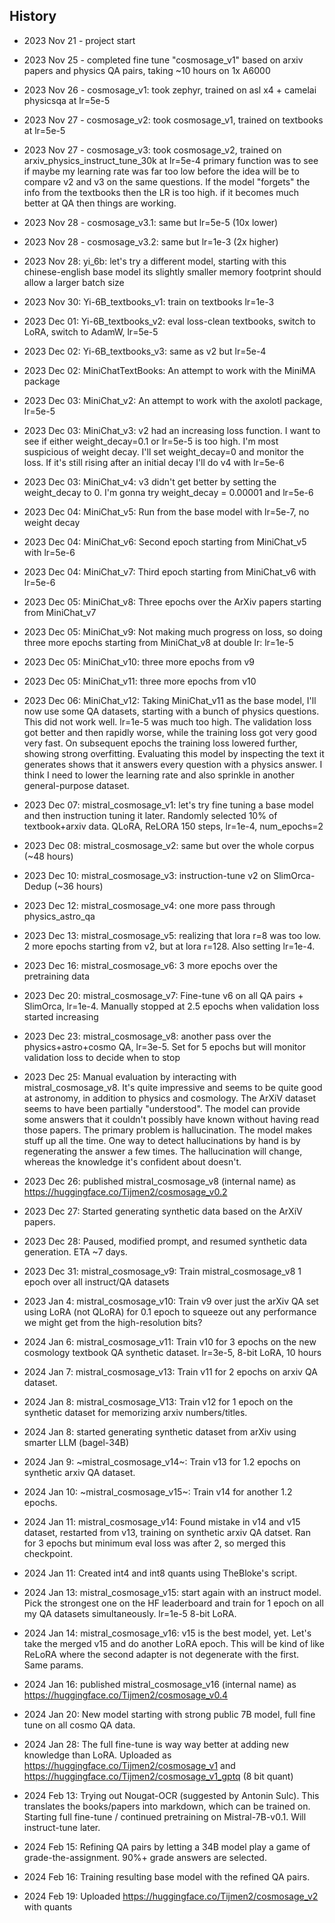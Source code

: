 ## History

 - 2023 Nov 21 - project start
 - 2023 Nov 25 - completed fine tune "cosmosage_v1" based on arxiv papers and physics QA pairs, taking ~10 hours on 1x A6000
 - 2023 Nov 26 - cosmosage_v1: took zephyr, trained on asl x4 + camelai physicsqa at lr=5e-5
 - 2023 Nov 27 - cosmosage_v2: took cosmosage_v1, trained on textbooks at lr=5e-5
 - 2023 Nov 27 - cosmosage_v3: took cosmosage_v2, trained on arxiv_physics_instruct_tune_30k at lr=5e-4
              primary function was to see if maybe my learning rate was far too low before
              the idea will be to compare v2 and v3 on the same questions. If the model "forgets"
              the info from the textbooks then the LR is too high. if it becomes much better at
              QA then things are working.
 - 2023 Nov 28 - cosmosage_v3.1: same but lr=5e-5 (10x lower)
 - 2023 Nov 28 - cosmosage_v3.2: same but lr=1e-3 (2x higher)
              
 - 2023 Nov 28: yi_6b: let's try a different model, starting with this chinese-english base model
       its slightly smaller memory footprint should allow a larger batch size
 - 2023 Nov 30: Yi-6B_textbooks_v1: train on textbooks lr=1e-3
 - 2023 Dec 01: Yi-6B_textbooks_v2: eval loss-clean textbooks, switch to LoRA, switch to AdamW, lr=5e-5
 - 2023 Dec 02: Yi-6B_textbooks_v3: same as v2 but lr=5e-4

 - 2023 Dec 02: MiniChatTextBooks: An attempt to work with the MiniMA package
 - 2023 Dec 03: MiniChat_v2: An attempt to work with the axolotl package, lr=5e-5
 - 2023 Dec 03: MiniChat_v3: v2 had an increasing loss function. I want to see if either weight_decay=0.1
              or lr=5e-5 is too high. I'm most suspicious of weight decay. I'll set weight_decay=0
              and monitor the loss. If it's still rising after an initial decay I'll do v4
              with lr=5e-6
 - 2023 Dec 03: MiniChat_v4: v3 didn't get better by setting the weight_decay to 0. I'm gonna try weight_decay = 0.00001
             and lr=5e-6
 - 2023 Dec 04: MiniChat_v5: Run from the base model with lr=5e-7, no weight decay
 - 2023 Dec 04: MiniChat_v6: Second epoch starting from MiniChat_v5 with lr=5e-6
 - 2023 Dec 04: MiniChat_v7: Third epoch starting from MiniChat_v6 with lr=5e-6	
 - 2023 Dec 05: MiniChat_v8: Three epochs over the ArXiv papers starting from MiniChat_v7
 - 2023 Dec 05: MiniChat_v9: Not making much progress on loss, so doing three more epochs
             starting from MiniChat_v8 at double lr: lr=1e-5
 - 2023 Dec 05: MiniChat_v10: three more epochs from v9
 - 2023 Dec 05: MiniChat_v11: three more epochs from v10
 - 2023 Dec 06: MiniChat_v12: Taking MiniChat_v11 as the base model, I'll now use some QA datasets, starting
                              with a bunch of physics questions. This did not work well. lr=1e-5 was much too
                              high. The validation loss got better and then rapidly worse, while the training loss
                              got very good very fast. On subsequent epochs the training loss lowered further, showing
                              strong overfitting. Evaluating this model by inspecting the text it generates shows
                              that it answers every question with a physics answer. I think I need to lower
                              the learning rate and also sprinkle in another general-purpose dataset.
 - 2023 Dec 07: mistral_cosmosage_v1: let's try fine tuning a base model and then instruction tuning it later. 
                                      Randomly selected 10% of textbook+arxiv data. 
                                      QLoRA, ReLORA 150 steps, lr=1e-4, num_epochs=2
 - 2023 Dec 08: mistral_cosmosage_v2: same but over the whole corpus (~48 hours)
 - 2023 Dec 10: mistral_cosmosage_v3: instruction-tune v2 on SlimOrca-Dedup (~36 hours)
 - 2023 Dec 12: mistral_cosmosage_v4: one more pass through physics_astro_qa
 - 2023 Dec 13: mistral_cosmosage_v5: realizing that lora r=8 was too low. 2 more epochs starting
                                      from v2, but at lora r=128. Also setting lr=1e-4.
 - 2023 Dec 16: mistral_cosmosage_v6: 3 more epochs over the pretraining data
 - 2023 Dec 20: mistral_cosmosage_v7: Fine-tune v6 on all QA pairs + SlimOrca, lr=1e-4. Manually stopped at 2.5 epochs when validation loss started increasing
 - 2023 Dec 23: mistral_cosmosage_v8: another pass over the physics+astro+cosmo QA, lr=3e-5. Set for 5 epochs but will monitor validation loss to decide when to stop
 - 2023 Dec 25: Manual evaluation by interacting with mistral_cosmosage_v8. It's quite impressive and seems to be quite good
                at astronomy, in addition to physics and cosmology. The ArXiV dataset seems to have been partially "understood". The model can provide some answers that it couldn't possibly have known without having read those papers. 
                The primary problem is hallucination. The model makes stuff up all the time. One way to detect hallucinations by hand is by regenerating the answer a few times. The hallucination will change, whereas the knowledge it's confident about doesn't. 
 - 2023 Dec 26: published mistral_cosmosage_v8 (internal name) as https://huggingface.co/Tijmen2/cosmosage_v0.2
 - 2023 Dec 27: Started generating synthetic data based on the ArXiV papers.
 - 2023 Dec 28: Paused, modified prompt, and resumed synthetic data generation. ETA ~7 days.
 - 2023 Dec 31: mistral_cosmosage_v9: Train mistral_cosmosage_v8 1 epoch over all instruct/QA datasets
 - 2023 Jan 4: mistral_cosmosage_v10: Train v9 over just the arXiv QA set using LoRA (not QLoRA) for 0.1 epoch to squeeze out any performance
                                      we might get from the high-resolution bits?
 - 2024 Jan 6: mistral_cosmosage_v11: Train v10 for 3 epochs on the new cosmology textbook QA synthetic dataset. lr=3e-5, 8-bit LoRA, 10 hours
 - 2024 Jan 7: mistral_cosmosage_v13: Train v11 for 2 epochs on arxiv QA dataset.
 - 2024 Jan 8: mistral_cosmosage_V13: Train v12 for 1 epoch on the synthetic dataset for memorizing arxiv numbers/titles. 
 - 2024 Jan 8: started generating synthetic dataset from arXiv using smarter LLM (bagel-34B)
 - 2024 Jan 9: ~mistral_cosmosage_v14~: Train v13 for 1.2 epochs on synthetic arxiv QA dataset.
 - 2024 Jan 10: ~mistral_cosmosage_v15~: Train v14 for another 1.2 epochs.
 - 2024 Jan 11: mistral_cosmosage_v14: Found mistake in v14 and v15 dataset, restarted from v13, training on synthetic
                arxiv QA datset. Ran for 3 epochs but minimum eval loss was after 2, so merged 
                this checkpoint.
 - 2024 Jan 11: Created int4 and int8 quants using TheBloke's script.
 - 2024 Jan 13: mistral_cosmosage_v15: start again with an instruct model. Pick the strongest one on the HF leaderboard and train for 1 epoch
                on all my QA datasets simultaneously. lr=1e-5 8-bit LoRA.
 - 2024 Jan 14: mistral_cosmosage_v16: v15 is the best model, yet. Let's take the merged v15 and do another LoRA epoch. This will be kind of like
                ReLoRA where the second adapter is not degenerate with the first. Same params.
 - 2024 Jan 16: published mistral_cosmosage_v16 (internal name) as https://huggingface.co/Tijmen2/cosmosage_v0.4
 - 2024 Jan 20: New model starting with strong public 7B model, full fine tune on all cosmo QA data.
 - 2024 Jan 28: The full fine-tune is way way better at adding new knowledge than LoRA. Uploaded as https://huggingface.co/Tijmen2/cosmosage_v1 and https://huggingface.co/Tijmen2/cosmosage_v1_gptq (8 bit quant)
 - 2024 Feb 13: Trying out Nougat-OCR (suggested by Antonin Sulc). This translates the books/papers into markdown, which can
                be trained on. Starting full fine-tune / continued pretraining on Mistral-7B-v0.1. Will instruct-tune later.
 - 2024 Feb 15: Refining QA pairs by letting a 34B model play a game of grade-the-assignment. 90%+ grade answers are selected.
 - 2024 Feb 16: Training resulting base model with the refined QA pairs.
 - 2024 Feb 19: Uploaded https://huggingface.co/Tijmen2/cosmosage_v2 with quants